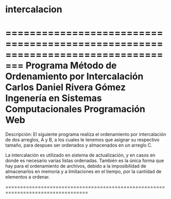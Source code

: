 # intercalacion
=================================================================================
Programa Método de Ordenamiento por Intercalación  
Carlos Daniel Rivera Gómez 
Ingenería en Sistemas Computacionales
Programación Web
=================================================================================

Descripción:
El siguiente programa realiza el ordenamiento por intercalación de dos arreglos, A y
B, a los cuales le tenemos que asignar su respectivo tamaño, para despues ser ordenados y
almacenados en un arreglo C.

La intercalación es utilizado en sistema de actualización, y en casos en donde es
necesario varias listas ordenadas. También es la única forma que hay para el 
ordenamiento de archivos, debido a la imposibilidad de almacenarlos en memoria y a 
limitaciones en el tiempo, por la cantidad de elementos a ordenar.
 
==================================================================================
